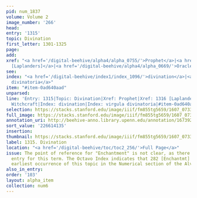 ```yaml
---
pid: num_1837
volume: Volume 2
image_number: '266'
head:
entry: '1315'
topic: Divination
first_letter: 1301-1325
page:
add:
xref: "<a href='/digital-beehive/alpha4/alpha_0755/'>Prophet</a>|<a href='/digital-beehive/num6/num_1838/'>1316
  [Laplanders]</a>|<a href='/digital-beehive/alpha4/alpha_0669/'>Oracle</a>|<a href='/digital-beehive/alpha5/alpha_1047/'>Witchcraft</a>"
see:
index: "<a href='/digital-beehive/index1/index_1096/'>divination</a>|<a href='/digital-beehive/index5/index_4273/'>virgula
  divinatoria</a>"
item: "#item-0ad640aad"
unparsed:
line: 'Entry: 1315|Topic: Divination|Xref: Prophet|Xref: 1316 [Laplanders]|Xref: Oracle|Xref:
  Witchcraft|Index: divination|Index: virgula divinatoria|#item-0ad640aad'
selection: https://stacks.stanford.edu/image/iiif/fm855tg5659/1607_0733/878,4135,2800,906/full/0/default.jpg
full_image: https://stacks.stanford.edu/image/iiif/fm855tg5659/1607_0733/full/full/0/default.jpg
annotation_uri: http://beehive-anno.library.upenn.edu/annotation/1673929940282
sort_value: '226614135'
insertion:
thumbnail: https://stacks.stanford.edu/image/iiif/fm855tg5659/1607_0733/878,4135,600,180/250,/0/default.jpg
label: 1315. Divination
location: "<a href='/digital-beehive/toc/toc2_256/'>Full Page</a>"
issue: The point of reference for "Enchantment" is not clear, as there is no alphabetical
  entry for this term. The Octavo Index indicates that 282 [Enchantmt] may be the
  earliest occurrence of this topic in the Numerical section of the Alvearium.
also_in_entry:
order: '103'
layout: alpha_item
collection: num6
---
```

